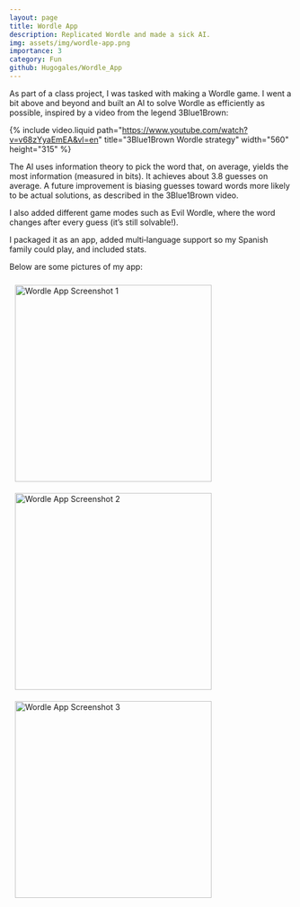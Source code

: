 ```yaml
---
layout: page
title: Wordle App
description: Replicated Wordle and made a sick AI.
img: assets/img/wordle-app.png
importance: 3
category: Fun
github: Hugogales/Wordle_App
---
```


As part of a class project, I was tasked with making a Wordle game. I went a bit above and beyond and built an AI to solve Wordle as efficiently as possible, inspired by a video from the legend 3Blue1Brown:

{% include video.liquid path="https://www.youtube.com/watch?v=v68zYyaEmEA&vl=en" title="3Blue1Brown Wordle strategy" width="560" height="315" %}

The AI uses information theory to pick the word that, on average, yields the most information (measured in bits). It achieves about 3.8 guesses on average. A future improvement is biasing guesses toward words more likely to be actual solutions, as described in the 3Blue1Brown video.

I also added different game modes such as Evil Wordle, where the word changes after every guess (it’s still solvable!).

I packaged it as an app, added multi‑language support so my Spanish family could play, and included stats.

Below are some pictures of my app:

<img src="/assets/img/wordle1.png" alt="Wordle App Screenshot 1" width="350" style="margin:10px;">
<img src="/assets/img/wordle2.png" alt="Wordle App Screenshot 2" width="350" style="margin:10px;">
<img src="/assets/img/wordle3.png" alt="Wordle App Screenshot 3" width="350" style="margin:10px;">
